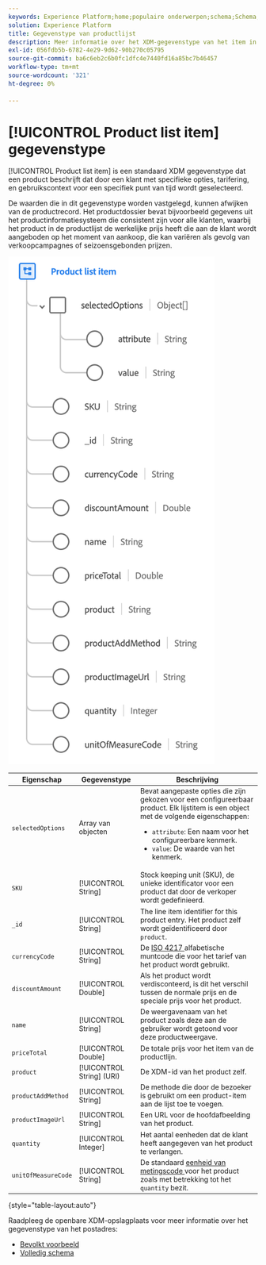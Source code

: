 ```yaml
---
keywords: Experience Platform;home;populaire onderwerpen;schema;Schema;XDM;velden;schema's;Schemas;adres;xdm:adres;datatype;data-type;gegevenstype;
solution: Experience Platform
title: Gegevenstype van productlijst
description: Meer informatie over het XDM-gegevenstype van het item in de productlijst.
exl-id: 056fdb5b-6782-4e29-9d62-90b270c05795
source-git-commit: ba6c6eb2c6b0fc1dfc4e7440fd16a85bc7b46457
workflow-type: tm+mt
source-wordcount: '321'
ht-degree: 0%

---
```


# [!UICONTROL Product list item] gegevenstype

[!UICONTROL Product list item] is een standaard XDM gegevenstype dat een product beschrijft dat door een klant met specifieke opties, tarifering, en gebruikscontext voor een specifiek punt van tijd wordt geselecteerd.

De waarden die in dit gegevenstype worden vastgelegd, kunnen afwijken van de productrecord. Het productdossier bevat bijvoorbeeld gegevens uit het productinformatiesysteem die consistent zijn voor alle klanten, waarbij het product in de productlijst de werkelijke prijs heeft die aan de klant wordt aangeboden op het moment van aankoop, die kan variëren als gevolg van verkoopcampagnes of seizoensgebonden prijzen.

![](../images/data-types/product-list-item.png)

| Eigenschap | Gegevenstype | Beschrijving |
| --- | --- | --- |
| `selectedOptions` | Array van objecten | Bevat aangepaste opties die zijn gekozen voor een configureerbaar product. Elk lijstitem is een object met de volgende eigenschappen:<ul><li>`attribute`: Een naam voor het configureerbare kenmerk.</li><li>`value`: De waarde van het kenmerk.</li></ul> |
| `SKU` | [!UICONTROL String] | Stock keeping unit (SKU), de unieke identificator voor een product dat door de verkoper wordt gedefinieerd. |
| `_id` | [!UICONTROL String] | The line item identifier for this product entry. Het product zelf wordt geïdentificeerd door `product`. |
| `currencyCode` | [!UICONTROL String] | De [ ISO 4217 ](https://www.iso.org/iso-4217-currency-codes.html) alfabetische muntcode die voor het tarief van het product wordt gebruikt. |
| `discountAmount` | [!UICONTROL Double] | Als het product wordt verdisconteerd, is dit het verschil tussen de normale prijs en de speciale prijs voor het product. |
| `name` | [!UICONTROL String] | De weergavenaam van het product zoals deze aan de gebruiker wordt getoond voor deze productweergave. |
| `priceTotal` | [!UICONTROL Double] | De totale prijs voor het item van de productlijn. |
| `product` | [!UICONTROL String] (URI) | De XDM-id van het product zelf. |
| `productAddMethod` | [!UICONTROL String] | De methode die door de bezoeker is gebruikt om een product-item aan de lijst toe te voegen. |
| `productImageUrl` | [!UICONTROL String] | Een URL voor de hoofdafbeelding van het product. |
| `quantity` | [!UICONTROL Integer] | Het aantal eenheden dat de klant heeft aangegeven van het product te verlangen. |
| `unitOfMeasureCode` | [!UICONTROL String] | De standaard [ eenheid van metingscode ](https://ucum.org/ucum) voor het product zoals met betrekking tot het `quantity` bezit. |

{style="table-layout:auto"}

Raadpleeg de openbare XDM-opslagplaats voor meer informatie over het gegevenstype van het postadres:

* [ Bevolkt voorbeeld ](https://github.com/adobe/xdm/blob/master/components/datatypes/productlistitem.example.1.json)
* [ Volledig schema ](https://github.com/adobe/xdm/blob/master/components/datatypes/productlistitem.schema.json)
